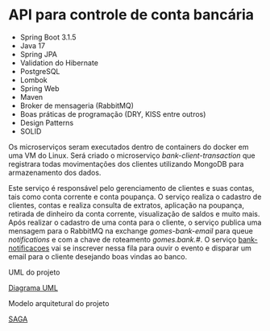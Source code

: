 # API para controle de conta bancária

- Spring Boot 3.1.5
- Java 17
- Spring JPA
- Validation do Hibernate
- PostgreSQL
- Lombok
- Spring Web
- Maven
- Broker de mensageria (RabbitMQ)
- Boas práticas de programação (DRY, KISS entre outros)
- Design Patterns
- SOLID

Os microserviços seram executados dentro de containers do docker em uma VM do Linux.
Será criado o microserviço *bank-client-transaction* que registrara todas movimentações dos clientes utilizando MongoDB para armazenamento dos dados.  

Este serviço é responsável pelo gerenciamento de clientes e suas contas, tais como conta corrente e conta poupança. O serviço realiza o cadastro de clientes, contas e
realiza consulta de extratos, aplicação na poupança, retirada de dinheiro da conta corrente, visualização de saldos e muito mais.
Após realizar o cadastro de uma conta para o cliente, o serviço publica uma mensagem para o RabbitMQ na exchange *gomes-bank-email* para queue *notifications* e com a chave de roteamento *gomes.bank.#*. O serviço 
[bank-notificacoes](https://github.com/guigomes91/bank-notificacoes) vai se inscrever nessa fila para ouvir o evento e disparar um email para o cliente desejando boas vindas ao banco.

UML do projeto

[Diagrama UML](https://github.com/guigomes91/bank-conta/blob/master/Classe%20UML%20-%20Microservi%C3%A7o%20Conta.png)

Modelo arquitetural do projeto

[SAGA](https://github.com/guigomes91/bank-conta/blob/master/arq-bank.png)
